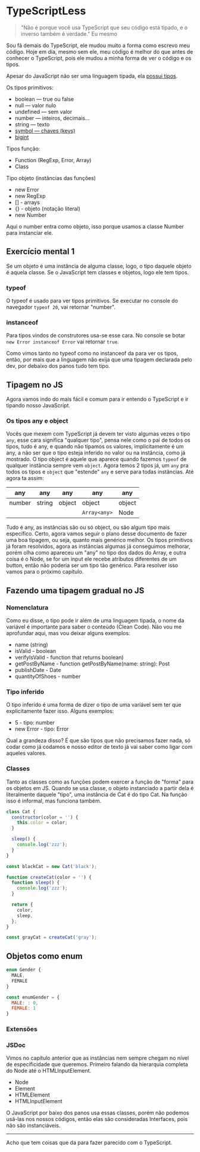 # TypeScriptLess

> "Não é porque você usa TypeScript que seu código está tipado, e o inverso também é verdade." Eu mesmo

Sou fã demais do TypeScript, ele mudou muito a forma como escrevo meu código. Hoje em dia, mesmo sem ele, meu código é melhor do que antes de conhecer o TypeScript, pois ele mudou a minha forma de ver o código e os tipos.

Apesar do JavaScript não ser uma linguagem tipada, ela [possui tipos](https://developer.mozilla.org/en-US/docs/Web/JavaScript/Data_structures).

Os tipos primitivos:

- boolean — true ou false
- null — valor nulo
- undefined — sem valor
- number — inteiros, decimais...
- string — texto
- [symbol — chaves (keys)](https://developer.mozilla.org/en-US/docs/Glossary/Symbol)
- [bigint](https://developer.mozilla.org/en-US/docs/Glossary/BigInt)

Tipos função:

- Function (RegExp, Error, Array)
- Class

Tipo objeto (instâncias das funções)

- new Error
- new RegExp
- [] - arrays
- {} - objeto (notação literal)
- new Number

Aqui o number entra como objeto, isso porque usamos a classe Number para instanciar ele.

## Exercício mental 1

Se um objeto é uma instância de alguma classe, logo, o tipo daquele objeto é aquela classe. Se o JavaScript tem classes e objetos, logo ele tem tipos.

### typeof

O typeof é usado para ver tipos primitivos. Se executar no console do navegador `typeof 20`, vai retornar "number".

### instanceof

Para tipos vindos de construtores usa-se esse cara. No console se botar `new Error instanceof Error` vai retornar `true`.

Como vimos tanto no typeof como no instanceof da para ver os tipos, então, por mais que a linguagem não exija que uma tipagem declarada pelo dev, por debaixo dos panos tudo tem tipo.

## Tipagem no JS

Agora vamos indo do mais fácil e comum para ir entendo o TypeScript e ir tipando nosso JavaScript.

### Os tipos any e object

Vocês que mexem com TypeScript já devem ter visto algumas vezes o tipo `any`, esse cara significa "qualquer tipo", pensa nele como o pai de todos os tipos, tudo é any, e quando não tipamos os valores, implicitamente é um any, a não ser que o tipo esteja inferido no valor ou na instância, como já mostrado. O tipo object é aquele que aparece quando fazemos `typeof` de qualquer instância sempre vem `object`. Agora temos 2 tipos já, um `any` pra todos os tipos e `object` que "estende" `any` e serve para todas instâncias. Até agora ta assim:

| any    | any    | any    | any          | any    |
|--------|--------|--------|--------------|--------|
| number | string | object | object       | object |
|        |        |        | `Array<any>` | Node   |

Tudo é any, as instâncias são ou só object, ou são algum tipo mais específico. Certo, agora vamos seguir o plano desse documento de fazer uma boa tipagem, ou seja, quanto mais genérico melhor. Os tipos primitivos já foram resolvidos, agora as instâncias algumas já conseguimos melhorar, porém olha como apareceu um "any" no tipo dos dados do Array, e outra coisa é o Node, se for um input ele recebe atributos diferentes de um button, então não poderia ser um tipo tão genérico. Para resolver isso vamos para o próximo capítulo.
  
## Fazendo uma tipagem gradual no JS

### Nomenclatura

Como eu disse, o tipo pode ir além de uma linguagem tipada, o nome da variável é importante para saber o conteúdo (Clean Code). Não vou me aprofundar aqui, mas vou deixar alguns exemplos:

- name (string)
- isValid - boolean
- verifyIsValid - function that returns boolean)
- getPostByName - function getPostByName(name: string): Post
- publishDate - Date
- quantityOfShoes - number

### Tipo inferido

O tipo inferido é uma forma de dizer o tipo de uma variável sem ter que explicitamente fazer isso. Alguns exemplos:

- 5 - tipo: number
- new Error - tipo: Error
  
Qual a grandeza disso? É que são tipos que não precisamos fazer nada, só codar como já codamos e nosso editor de texto já vai saber como ligar com aqueles valores.

### Classes

Tanto as classes como as funções podem exercer a função de "forma" para os objetos em JS. Quando se usa classe, o objeto instanciado a partir dela é literalmente daquele "tipo", uma instância de Cat é do tipo Cat. Na função isso é informal, mas funciona também.

```js
class Cat {
  constructor(color = '') {
    this.color = color;
  }

  sleep() {
    console.log('zzz');
  }
}

const blackCat = new Cat('black');

function createCat(color = '') {
  function sleep() {
    console.log('zzz');
  }

  return {
    color,
    sleep,
  };
}

const grayCat = createCat('gray');
```

## Objetos como enum

```js
enum Gender {
  MALE,
  FEMALE
}

const enumGender = {
  MALE: : 0,
  FEMALE: 1
}
```

### Extensões

### JSDoc
  
Vimos no capítulo anterior que as instâncias nem sempre chegam no nível de especificidade que queremos. Primeiro falando da hierarquia completa do Node até o HTMLInputElement.

- Node
- Element
- HTMLElement
- HTMLInputElement

O JavaScript por baixo dos panos usa essas classes, porém não podemos usá-las nos nossos códigos, então elas são consideradas Interfaces, pois não são instanciáveis.

---

Acho que tem coisas que da para fazer parecido com o TypeScript.


